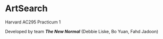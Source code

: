 # ArtSearch

Harvard AC295 Practicum 1

Developed by team _**The New Normal**_ (Debbie Liske, Bo Yuan, Fahd Jadoon) <br><br>
